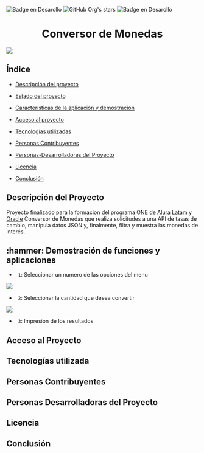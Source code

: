   ![Badge en Desarollo](https://img.shields.io/badge/STATUS-%20FINALIZADO-green)  ![GitHub Org's stars](https://img.shields.io/github/stars/haliercesr?style=social)   ![Badge en Desarollo](https://img.shields.io/badge/ReleaseDate-%20Octubre2024-green)

<h1 align="center">  Conversor de Monedas </h1>

<img align="center" src="https://github.com/user-attachments/assets/b5a44ec7-67cf-4da4-9dbe-5a95e5761839" />

<h2> Índice </h2>

* [Descripción del proyecto](#descripción-del-proyecto)

* [Estado del proyecto](#Estado-del-proyecto)

* [Características de la aplicación y demostración](#Características-de-la-aplicación-y-demostración)

* [Acceso al proyecto](#acceso-proyecto)

* [Tecnologías utilizadas](#tecnologías-utilizadas)

* [Personas Contribuyentes](#personas-contribuyentes)

* [Personas-Desarrolladores del Proyecto](#personas-desarrolladores)

* [Licencia](#licencia)

* [Conclusión](#conclusión)

<h2 name="descripción-del-proyecto">  Descripción del Proyecto </h2>

 Proyecto finalizado para la formacion del [programa ONE](https://www.oracle.com/ar/education/oracle-next-education/) de [Alura Latam](https://www.aluracursos.com/) y [Oracle](https://www.oracle.com/) Conversor de Monedas que realiza solicitudes a una API de tasas de cambio, manipula datos JSON y, finalmente, filtra y muestra las monedas de interés.

<h2 name="Características-de-la-aplicación-y-demostración"> :hammer: Demostración de funciones y aplicaciones </h2>

- ` 1`: Seleccionar un numero de las opciones del menu

<img align="center" src="https://github.com/user-attachments/assets/83ce6d26-164f-4705-906c-33f154e39be7" />

- ` 2`: Seleccionar la cantidad que desea convertir

<img align="center" src="https://github.com/user-attachments/assets/56325b37-20b6-4fa1-a000-326126b2251a" />

- ` 3`: Impresion de los resultados

<h2 name="acceso-proyecto"> Acceso al Proyecto </h2>

<h2 name="tecnologías-utilizadas"> Tecnologías utilizada </h2>

<h2 name="personas-contribuyentes"> Personas Contribuyentes </h2>

<h2 name="personas-desarrolladores"> Personas Desarrolladoras del Proyecto </h2>

<h2 name="licencia"> Licencia </h2>

<h2 name="conclusión" > Conclusión </h2>
